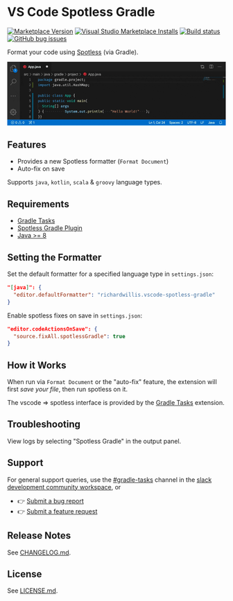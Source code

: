 # VS Code Spotless Gradle

[![Marketplace Version](https://vsmarketplacebadge.apphb.com/version-short/richardwillis.vscode-spotless-gradle.svg)](https://marketplace.visualstudio.com/items?itemName=richardwillis.vscode-spotless-gradle)
[![Visual Studio Marketplace Installs](https://img.shields.io/visual-studio-marketplace/i/richardwillis.vscode-spotless-gradle)](https://marketplace.visualstudio.com/items?itemName=richardwillis.vscode-spotless-gradle)
[![Build status](https://img.shields.io/github/workflow/status/badsyntax/vscode-spotless-gradle/Build%20&%20Publish)](https://github.com/badsyntax/vscode-spotless-gradle/actions?query=workflow%3A"Build+%26+Publish")
[![GitHub bug issues](https://img.shields.io/github/issues/badsyntax/vscode-spotless-gradle/bug?label=bug%20reports)](https://github.com/badsyntax/vscode-spotless-gradle/issues?q=is%3Aissue+is%3Aopen+label%3Abug)

Format your code using [Spotless](https://github.com/diffplug/spotless) (via Gradle).

![Spotless Gradle Screencast](images/spotless-gradle-screencast.gif)

## Features

- Provides a new Spotless formatter (`Format Document`)
- Auto-fix on save

Supports `java`, `kotlin`, `scala` & `groovy` language types.

## Requirements

- [Gradle Tasks](https://marketplace.visualstudio.com/items?itemName=richardwillis.vscode-gradle)
- [Spotless Gradle Plugin](https://github.com/diffplug/spotless/tree/master/plugin-gradle)
- [Java >= 8](https://adoptopenjdk.net/)

## Setting the Formatter

Set the default formatter for a specified language type in `settings.json`:

```json
"[java]": {
  "editor.defaultFormatter": "richardwillis.vscode-spotless-gradle"
}
```

Enable spotless fixes on save in `settings.json`:

```json
"editor.codeActionsOnSave": {
  "source.fixAll.spotlessGradle": true
}
```

## How it Works

When run via `Format Document` or the "auto-fix" feature, the extension will first _save your file_, then run spotless on it.

The vscode => spotless interface is provided by the [Gradle Tasks](https://marketplace.visualstudio.com/items?itemName=richardwillis.vscode-gradle) extension.

## Troubleshooting

View logs by selecting "Spotless Gradle" in the output panel.

## Support

For general support queries, use the [#gradle-tasks](https://vscode-dev-community.slack.com/archives/C011NUFTHLM) channel in the [slack development community workspace](https://aka.ms/vscode-dev-community), or

- 👉 [Submit a bug report](https://github.com/badsyntax/vscode-spotless-gradle/issues/new?assignees=badsyntax&labels=bug&template=bug_report.md&title=)
- 👉 [Submit a feature request](https://github.com/badsyntax/vscode-spotless-gradle/issues/new?assignees=badsyntax&labels=enhancement&template=feature_request.md&title=)

## Release Notes

See [CHANGELOG.md](./CHANGELOG.md).

## License

See [LICENSE.md](./LICENSE.md).
